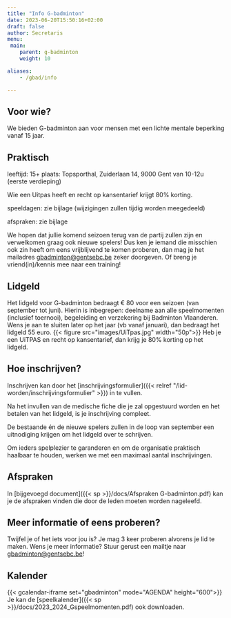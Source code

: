 ```yaml
---
title: "Info G-badminton"
date: 2023-06-20T15:50:16+02:00
draft: false
author: Secretaris
menu:
 main:
    parent: g-badminton
    weight: 10

aliases:
    - /gbad/info

---
```

## Voor wie?
We bieden G-badminton aan voor mensen met een lichte mentale beperking vanaf 15 jaar.

## Praktisch
leeftijd: 15+
plaats: Topsporthal, Zuiderlaan 14, 9000 Gent van 10-12u (eerste verdieping)


Wie een Uitpas heeft en recht op kansentarief krijgt 80% korting.

speeldagen: zie bijlage (wijzigingen zullen tijdig worden meegedeeld)

afspraken: zie bijlage


We hopen dat jullie komend seizoen terug van de partij zullen zijn en verwelkomen graag ook nieuwe spelers!
Dus ken je iemand die misschien ook zin heeft om eens vrijblijvend te komen proberen, dan mag je het mailadres gbadminton@gentsebc.be zeker doorgeven. Of breng je vriend(in)/kennis mee naar een training!


## Lidgeld
Het lidgeld voor G-badminton bedraagt € 80 voor een seizoen (van september tot juni). Hierin is inbegrepen: deelname aan alle speelmomenten (inclusief toernooi), begeleiding en verzekering bij Badminton Vlaanderen.
Wens je aan te sluiten later op het jaar (vb vanaf januari), dan bedraagt het lidgeld 55 euro. 
{{< figure src="images/UiTpas.jpg" width="50p">}}
Heb je een UiTPAS en recht op kansentarief, dan krijg je 80% korting op het lidgeld. 

## Hoe inschrijven?
Inschrijven kan door het [inschrijvingsformulier]({{< relref "/lid-worden/inschrijvingsformulier" >}}) in te vullen.

Na het invullen van de medische fiche die je zal opgestuurd worden en het betalen van het lidgeld, is je inschrijving compleet.

De bestaande én de nieuwe spelers zullen in de loop van september een uitnodiging krijgen om het lidgeld over te schrijven.


Om ieders spelplezier te garanderen en om de organisatie praktisch haalbaar te houden, werken we met een maximaal aantal inschrijvingen.

## Afspraken
In [bijgevoegd document]({{< sp >}}/docs/Afspraken G-badminton.pdf) kan je de afspraken vinden die door de leden moeten worden nageleefd.

## Meer informatie of eens proberen?
Twijfel je of het iets voor jou is? Je mag 3 keer proberen alvorens je lid te maken.
Wens je meer informatie? Stuur gerust een mailtje naar gbadminton@gentsebc.be!

## Kalender
{{< gcalendar-iframe set="gbadminton" mode="AGENDA" height="600">}}   Je kan de [speelkalender]({{< sp >}}/docs/2023_2024_Gspeelmomenten.pdf) ook  downloaden. 
